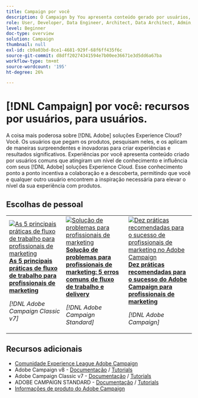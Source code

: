```yaml
---
title: Campaign por você
description: O Campaign by You apresenta conteúdo gerado por usuários, criado por pessoas comuns que atingiram um nível de expertise e influência com o seu conhecimento do Adobe Campaign.
role: User, Developer, Data Engineer, Architect, Data Architect, Admin, Leader
level: Beginner
doc-type: overview
solution: Campaign
thumbnail: null
exl-id: cb9a03bd-8ce1-4681-929f-68f6ff435f6c
source-git-commit: d8dff20274341594e7b00ee36671e3d5dd6a67ba
workflow-type: tm+mt
source-wordcount: '195'
ht-degree: 26%

---
```


# [!DNL Campaign] por você: recursos por usuários, para usuários.

A coisa mais poderosa sobre [!DNL Adobe] soluções Experience Cloud? Você. Os usuários que pegam os produtos, pesquisam neles, e os aplicam de maneiras surpreendentes e inovadoras para criar experiências e resultados significativos. Experiências por você apresenta conteúdo criado por usuários comuns que atingiram um nível de conhecimento e influência com seus [!DNL Adobe] soluções Experience Cloud. Esse conhecimento ponto a ponto incentiva a colaboração e a descoberta, permitindo que você e qualquer outro usuário encontrem a inspiração necessária para elevar o nível da sua experiência com produtos.

<div id="recs-overview-body-1"></div>
<div id="recs-overview-body-2"></div>
<div id="recs-overview-body-3"></div>
<div id="recs-overview-body-4"></div>
<div id="recs-overview-body-5"></div>
<div id="recs-overview-body-6"></div>

<div id="staff-picks-section">

## Escolhas de pessoal

<table>
<tr>
  <td>
    <a href="/help/campaign/ac-v7/workflow-best-practices-for-marketers.md">
      <img alt="As 5 principais práticas de fluxo de trabalho para profissionais de marketing" src="https://video.tv.adobe.com/v/3410837?format=jpeg" />
    </a>
    <div>
      <a href="/help/campaign/ac-v7/workflow-best-practices-for-marketers.md">
    <strong>As 5 principais práticas de fluxo de trabalho para profissionais de marketing</strong>
    </a>
    </div>
    <p>
    <em>[!DNL Adobe Campaign Classic v7]</em>
    <p>
  </td>
  <td>
    <a href="/help/campaign/acs/troubleshooting-for-marketers.md">
      <img alt="Solução de problemas para profissionais de marketing" src="https://cdn.experienceleague.adobe.com/thumb/docs-campaign.png" />
    </a>
    <div>
      <a href="/help/campaign/acs/troubleshooting-for-marketers.md">
    <strong>Solução de problemas para profissionais de marketing: 5 erros comuns de fluxo de trabalho e delivery</strong>
    </a>
    </div>
    <p>
    <em>[!DNL Adobe Campaign Standard]</em>
    <p>
  </td>
  <td>
    <a href="/help/campaign/10-best-practices-for-marketers.md">
      <img alt="Dez práticas recomendadas para o sucesso de profissionais de marketing no Adobe Campaign" src="https://cdn.experienceleague.adobe.com/thumb/docs-campaign.png" />
    </a>
    <div>
      <a href="/help/campaign/10-best-practices-for-marketers.md">
    <strong>Dez práticas recomendadas para o sucesso do Adobe Campaign para profissionais de marketing</strong>
    </a>
    </div>
    <p>
    <em>[!DNL Adobe Campaign]</em>
    <p>
  </td>
</tr>
</table>

</div>

## Recursos adicionais

* [Comunidade Experience League Adobe Campaign](https://experienceleaguecommunities.adobe.com/t5/adobe-analytics/ct-p/adobe-analytics-community?profile.language=pt)
* Adobe Campaign v8 -  [Documentação](https://experienceleague.adobe.com/docs/campaign-v8.html?lang=pt-BR) / [Tutorials](https://experienceleague.adobe.com/docs/campaign-learn/tutorials/overview.html?lang=pt-BR)
* Adobe Campaign Classic v7 - [Documentação](https://experienceleague.adobe.com/docs/campaign-classic.html?lang=pt-BR) / [Tutorials](https://experienceleague.adobe.com/docs/campaign-classic-learn/tutorials/overview.html?lang=pt-BR)
* ADOBE CAMPAIGN STANDARD - [Documentação](https://experienceleague.adobe.com/docs/campaign-standard.html?lang=pt-BR) / [Tutorials](https://experienceleague.adobe.com/docs/campaign-standard-learn/tutorials/overview.html?lang=pt-BR)
* [Informações de produto do Adobe Campaign](https://business.adobe.com/products/campaign/adobe-campaign.html)
